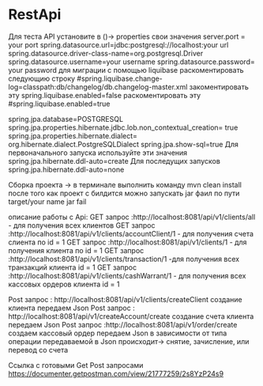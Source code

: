 # RestApi
Для теста API установите в ()-> properties свои значения
server.port = your port
spring.datasource.url=jdbc:postgresql://localhost:your url
spring.datasource.driver-class-name=org.postgresql.Driver
spring.datasource.username=your username
spring.datasource.password= your password
для миграции с помощью liquibase раскоментировать следующию строку
#spring.liquibase.change-log=classpath:db/changelog/db.changelog-master.xml
закоментировать эту
spring.liquibase.enabled=false
раскоментировать эту
#spring.liquibase.enabled=true

spring.jpa.database=POSTGRESQL
spring.jpa.properties.hibernate.jdbc.lob.non_contextual_creation= true
spring.jpa.properties.hibernate.dialect= org.hibernate.dialect.PostgreSQLDialect
spring.jpa.show-sql=true
Для первоначального запуска используйте эти значения
spring.jpa.hibernate.ddl-auto=create
Для последущих запусков 
spring.jpa.hibernate.ddl-auto=none

Сборка проекта -> в терминале выполнить команду mvn clean install
после того как проект с билдится можно запускать jar фаил по пути target/your name jar fail

описание работы с Api:
GET запрос :http://localhost:8081/api/v1/clients/all - для получения всех клиентов
GET запрос :http://localhost:8081/api/v1/clients/accountClient/1 - для получения счета слиента по id = 1
GET запрос :http://localhost:8081/api/v1/clients/1 - для получения клиента по id = 1
GET запрос :http://localhost:8081/api/v1/clients/transaction/1 -для получения всех транзакций клиента id = 1
GET запрос :http://localhost:8081/api/v1/clients/cashWarrant/1 - для получения всех кассовых ордеров клиента id = 1

Post запрос : http://localhost:8081/api/v1/clients/createClient создание клиента передаем Json
Post запрос : http://localhost:8081/api/v1/createAccount/create создание счета клиента передаем Json
Post запрос :http://localhost:8081/api/v1/order/create создаем кассовый ордер передаем Json в зависимости от типа операции передаваемой в Json происходит->
снятие, зачисление, или перевод со счета

Ссылка с готовыми Get Post запросами
https://documenter.getpostman.com/view/21777259/2s8YzP24s9

